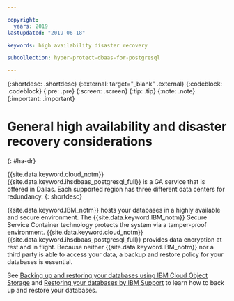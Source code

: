 ```yaml
---

copyright:
  years: 2019
lastupdated: "2019-06-18"

keywords: high availability disaster recovery

subcollection: hyper-protect-dbaas-for-postgresql

---
```


{:shortdesc: .shortdesc}
{:external: target="_blank" .external}
{:codeblock: .codeblock}
{:pre: .pre}
{:screen: .screen}
{:tip: .tip}
{:note: .note}
{:important: .important}

# General high availability and disaster recovery considerations
{: #ha-dr}

{{site.data.keyword.cloud_notm}} {{site.data.keyword.ihsdbaas_postgresql_full}} is a GA service that is offered in Dallas. Each supported region has three different data centers for redundancy.
{: shortdesc}

{{site.data.keyword.IBM_notm}} hosts your databases in a highly available and secure environment. The {{site.data.keyword.IBM_notm}} Secure Service Container technology protects the system via a tamper-proof environment. {{site.data.keyword.cloud_notm}} {{site.data.keyword.ihsdbaas_postgresql_full}} provides data encryption at rest and in flight. Because neither {{site.data.keyword.IBM_notm}} nor a third party is able to access your data, a backup and restore policy for your databases is essential.

See [Backing up and restoring your databases using IBM Cloud Object Storage](/docs/services/hyper-protect-dbaas-for-postgresql?topic=hyper-protect-dbaas-for-postgresql-backup_postgresql_databases)
and [Restoring your databases by IBM Support](/docs/services/hyper-protect-dbaas-for-postgresql?topic=hyper-protect-dbaas-for-postgresql-restore_postgresql_databases)
to learn how to back up and restore your databases.
